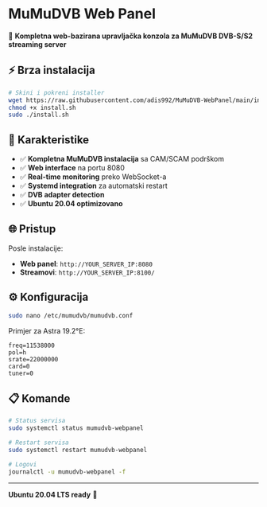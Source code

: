 # MuMuDVB Web Panel

🚀 **Kompletna web-bazirana upravljačka konzola za MuMuDVB DVB-S/S2 streaming server**

## ⚡ Brza instalacija

```bash
# Skini i pokreni installer
wget https://raw.githubusercontent.com/adis992/MuMuDVB-WebPanel/main/install.sh
chmod +x install.sh
sudo ./install.sh
```

## 🌟 Karakteristike

- ✅ **Kompletna MuMuDVB instalacija** sa CAM/SCAM podrškom
- ✅ **Web interface** na portu 8080  
- ✅ **Real-time monitoring** preko WebSocket-a
- ✅ **Systemd integration** za automatski restart
- ✅ **DVB adapter detection**
- ✅ **Ubuntu 20.04 optimizovano**

## 🌐 Pristup

Posle instalacije:
- **Web panel**: `http://YOUR_SERVER_IP:8080`
- **Streamovi**: `http://YOUR_SERVER_IP:8100/`

## ⚙️ Konfiguracija

```bash
sudo nano /etc/mumudvb/mumudvb.conf
```

Primjer za Astra 19.2°E:
```
freq=11538000
pol=h  
srate=22000000
card=0
tuner=0
```

## 📋 Komande

```bash
# Status servisa
sudo systemctl status mumudvb-webpanel

# Restart servisa  
sudo systemctl restart mumudvb-webpanel

# Logovi
journalctl -u mumudvb-webpanel -f
```

---

**Ubuntu 20.04 LTS ready** 🐧